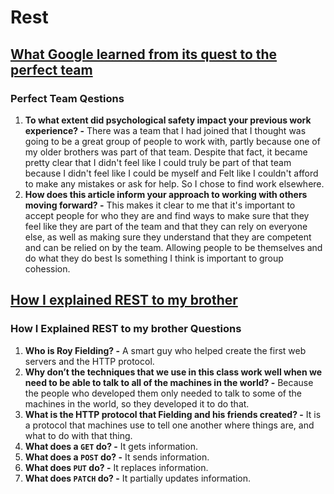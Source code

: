 # Rest

## [What Google learned from its quest to the perfect team](https://www.google.com/amp/mobile.nytimes.com/2016/02/28/magazine/what-google-learned-from-its-quest-to-build-the-perfect-team.amp.html)

### Perfect Team Qestions

1. **To what extent did psychological safety impact your previous work experience? -** There was a team that I had joined that I thought was going to be a great group of people to work with, partly because one of my older brothers was part of that team. Despite that fact, it became pretty clear that I didn't feel like I could truly be part of that team because I didn't feel like I could be myself and Felt like I couldn't afford to make any mistakes or ask for help. So I chose to find work elsewhere.
2. **How does this article inform your approach to working with others moving forward? -** This makes it clear to me that it's important to accept people for who they are and find ways to make sure that they feel like they are part of the team and that they can rely on everyone else, as well as making sure they understand that they are competent and can be relied on by the team. Allowing people to be themselves and do what they do best Is something I think is important to group cohession.

## [How I explained REST to my brother](https://gist.github.com/brookr/5977550)

### How I Explained REST to my brother Questions

1. **Who is Roy Fielding? -** A smart guy who helped create the first web servers and the HTTP protocol.
2. **Why don’t the techniques that we use in this class work well when we need to be able to talk to all of the machines in the world? -** Because the people who developed them only needed to talk to some of the machines in the world, so they developed it to do that.
3. **What is the HTTP protocol that Fielding and his friends created? -** It is a protocol that machines use to tell one another where things are, and what to do with that thing.
4. **What does a `GET` do? -** It gets information.
5. **What does a `POST` do? -** It sends information.
6. **What does `PUT` do? -** It replaces information.
7. **What does `PATCH` do? -** It partially updates information.